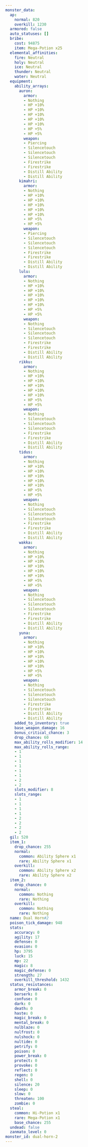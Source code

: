 ```yaml
---
monster_data:
  ap:
    normal: 820
    overkill: 1230
  armored: false
  auto_statuses: []
  bribe:
    cost: 94875
    item: Mega-Potion x25
  elemental_affinities:
    fire: Neutral
    holy: Neutral
    ice: Neutral
    thunder: Neutral
    water: Neutral
  equipment:
    ability_arrays:
      auron:
        armor:
        - Nothing
        - HP +10%
        - HP +10%
        - HP +10%
        - HP +10%
        - HP +10%
        - HP +5%
        - HP +5%
        weapon:
        - Piercing
        - Silencetouch
        - Silencetouch
        - Silencetouch
        - Firestrike
        - Firestrike
        - Distill Ability
        - Distill Ability
      kimahri:
        armor:
        - Nothing
        - HP +10%
        - HP +10%
        - HP +10%
        - HP +10%
        - HP +10%
        - HP +5%
        - HP +5%
        weapon:
        - Piercing
        - Silencetouch
        - Silencetouch
        - Silencetouch
        - Firestrike
        - Firestrike
        - Distill Ability
        - Distill Ability
      lulu:
        armor:
        - Nothing
        - HP +10%
        - HP +10%
        - HP +10%
        - HP +10%
        - HP +10%
        - HP +5%
        - HP +5%
        weapon:
        - Nothing
        - Silencetouch
        - Silencetouch
        - Silencetouch
        - Firestrike
        - Firestrike
        - Distill Ability
        - Distill Ability
      rikku:
        armor:
        - Nothing
        - HP +10%
        - HP +10%
        - HP +10%
        - HP +10%
        - HP +10%
        - HP +5%
        - HP +5%
        weapon:
        - Nothing
        - Silencetouch
        - Silencetouch
        - Silencetouch
        - Firestrike
        - Firestrike
        - Distill Ability
        - Distill Ability
      tidus:
        armor:
        - Nothing
        - HP +10%
        - HP +10%
        - HP +10%
        - HP +10%
        - HP +10%
        - HP +5%
        - HP +5%
        weapon:
        - Nothing
        - Silencetouch
        - Silencetouch
        - Silencetouch
        - Firestrike
        - Firestrike
        - Distill Ability
        - Distill Ability
      wakka:
        armor:
        - Nothing
        - HP +10%
        - HP +10%
        - HP +10%
        - HP +10%
        - HP +10%
        - HP +5%
        - HP +5%
        weapon:
        - Nothing
        - Silencetouch
        - Silencetouch
        - Silencetouch
        - Firestrike
        - Firestrike
        - Distill Ability
        - Distill Ability
      yuna:
        armor:
        - Nothing
        - HP +10%
        - HP +10%
        - HP +10%
        - HP +10%
        - HP +10%
        - HP +5%
        - HP +5%
        weapon:
        - Nothing
        - Silencetouch
        - Silencetouch
        - Silencetouch
        - Firestrike
        - Firestrike
        - Distill Ability
        - Distill Ability
    added_to_inventory: true
    base_weapon_damage: 16
    bonus_critical_chance: 3
    drop_chance: 60
    max_ability_rolls_modifier: 14
    max_ability_rolls_range:
    - 1
    - 1
    - 1
    - 1
    - 1
    - 1
    - 2
    - 2
    slots_modifier: 8
    slots_range:
    - 1
    - 1
    - 1
    - 1
    - 2
    - 2
    - 2
    - 2
  gil: 520
  item_1:
    drop_chance: 255
    normal:
      common: Ability Sphere x1
      rare: Ability Sphere x1
    overkill:
      common: Ability Sphere x2
      rare: Ability Sphere x2
  item_2:
    drop_chance: 0
    normal:
      common: Nothing
      rare: Nothing
    overkill:
      common: Nothing
      rare: Nothing
  name: Dual Horn#2
  poison_tick_damage: 948
  stats:
    accuracy: 0
    agility: 17
    defense: 0
    evasion: 0
    hp: 3795
    luck: 15
    mp: 22
    magic: 8
    magic_defense: 0
    strength: 27
    overkill_threshold: 1432
  status_resistances:
    armor_break: 0
    berserk: 0
    confuse: 0
    dark: 0
    death: 0
    haste: 0
    magic_break: 0
    mental_break: 0
    nulblaze: 0
    nulfrost: 0
    nulshock: 0
    nultide: 0
    petrify: 0
    poison: 0
    power_break: 0
    protect: 0
    provoke: 0
    reflect: 0
    regen: 0
    shell: 0
    silence: 20
    sleep: 0
    slow: 0
    threaten: 100
    zombie: 0
  steal:
    common: Hi-Potion x1
    rare: Mega-Potion x1
    base_chance: 255
  undead: false
  zanmato_level: 0
monster_id: dual-horn-2
---
```

